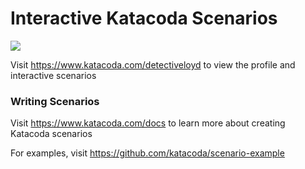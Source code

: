 # Interactive Katacoda Scenarios

[![](http://shields.katacoda.com/katacoda/detectiveloyd/count.svg)](https://www.katacoda.com/detectiveloyd "Get your profile on Katacoda.com")

Visit https://www.katacoda.com/detectiveloyd to view the profile and interactive scenarios

### Writing Scenarios
Visit https://www.katacoda.com/docs to learn more about creating Katacoda scenarios

For examples, visit https://github.com/katacoda/scenario-example
